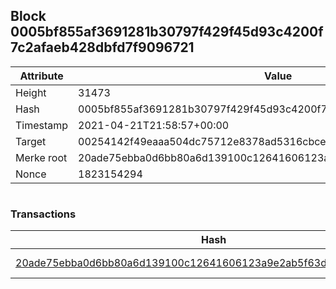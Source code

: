 ## Block 0005bf855af3691281b30797f429f45d93c4200f7c2afaeb428dbfd7f9096721

Attribute | Value
--- | ---
Height | 31473
Hash | 0005bf855af3691281b30797f429f45d93c4200f7c2afaeb428dbfd7f9096721
Timestamp | 2021-04-21T21:58:57+00:00
Target | 00254142f49eaaa504dc75712e8378ad5316cbcead634704b3734b6271167cc4
Merke root | 20ade75ebba0d6bb80a6d139100c12641606123a9e2ab5f63dcd09f9e54ba854
Nonce | 1823154294

```

```

### Transactions

Hash | Amount
--- | ---
[20ade75ebba0d6bb80a6d139100c12641606123a9e2ab5f63dcd09f9e54ba854](20ade75ebba0d6bb80a6d139100c12641606123a9e2ab5f63dcd09f9e54ba854.md) | 10.00000000 SKEPTI 
